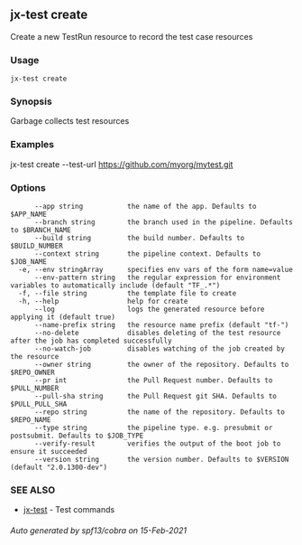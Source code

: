 ## jx-test create

Create a new TestRun resource to record the test case resources

### Usage

```
jx-test create
```

### Synopsis

Garbage collects test resources

### Examples

  jx-test create --test-url https://github.com/myorg/mytest.git

### Options

```
      --app string           the name of the app. Defaults to $APP_NAME
      --branch string        the branch used in the pipeline. Defaults to $BRANCH_NAME
      --build string         the build number. Defaults to $BUILD_NUMBER
      --context string       the pipeline context. Defaults to $JOB_NAME
  -e, --env stringArray      specifies env vars of the form name=value
      --env-pattern string   the regular expression for environment variables to automatically include (default "TF_.*")
  -f, --file string          the template file to create
  -h, --help                 help for create
      --log                  logs the generated resource before applying it (default true)
      --name-prefix string   the resource name prefix (default "tf-")
      --no-delete            disables deleting of the test resource after the job has completed successfully
      --no-watch-job         disables watching of the job created by the resource
      --owner string         the owner of the repository. Defaults to $REPO_OWNER
      --pr int               the Pull Request number. Defaults to $PULL_NUMBER
      --pull-sha string      the Pull Request git SHA. Defaults to $PULL_PULL_SHA
      --repo string          the name of the repository. Defaults to $REPO_NAME
      --type string          the pipeline type. e.g. presubmit or postsubmit. Defaults to $JOB_TYPE
      --verify-result        verifies the output of the boot job to ensure it succeeded
      --version string       the version number. Defaults to $VERSION (default "2.0.1300-dev")
```

### SEE ALSO

* [jx-test](jx-test.md)	 - Test commands

###### Auto generated by spf13/cobra on 15-Feb-2021
